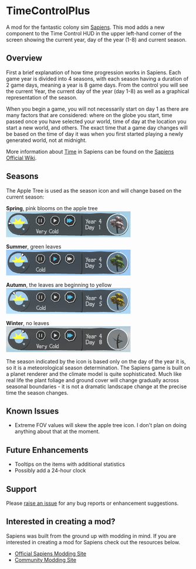 # TimeControlPlus

A mod for the fantastic colony sim [Sapiens](https://store.steampowered.com/app/1060230/Sapiens/).  This mod adds a new component to the Time Control HUD in the upper left-hand corner of the screen showing the current year, day of the year (1-8) and current season.

## Overview

First a brief explanation of how time progression works in Sapiens.  Each game year is divided into 4 seasons, with each season having a duration of 2 game days, meaning a year is 8 game days.  From the control you will see the current Year, the current day of the year (day 1-8) as well as a graphical representation of the season. 

When you begin a game, you will not necessarily start on day 1 as there are many factors that are considered: where on the globe you start, time passed once you have selected your world, time of day at the location you start a new world, and others.  The exact time that a game day changes will be based on the time of day it was when you first started playing a newly generated world, not at midnight.

More information about [Time](https://wiki.playsapiens.com/index.php/Time) in Sapiens can be found on the [Sapiens Official Wiki](https://wiki.playsapiens.com).

## Seasons

The Apple Tree is used as the season icon and will change based on the current season:

**Spring**, pink blooms on the apple tree<br>
![Spring](/assets/spring.png)

**Summer**, green leaves<br>
![Summer](/assets/summer.png)

**Autumn**, the leaves are beginning to yellow<br>
![Autumn](/assets/autumn.png)

**Winter**, no leaves<br>
![Winter](/assets/winter.png)

The season indicated by the icon is based only on the day of the year it is, so it is a meteorological season determination.  The Sapiens game is built on a planet renderer and the climate model is quite sophisticated.  Much like real life the plant foliage and ground cover will change gradually across seasonal boundaries - it is not a dramatic landscape change at the precise time the season changes.

## Known Issues

* Extreme FOV values will skew the apple tree icon.  I don't plan on doing anything about that at the moment.

## Future Enhancements
* Tooltips on the items with additional statistics
* Possibly add a 24-hour clock

## Support

Please [raise an issue](https://github.com/ChillGenXer/TimeControlPlus/issues) for any bug reports or enhancement suggestions.

## Interested in creating a mod?

Sapiens was built from the ground up with modding in mind.  If you are interested in creating a mod for Sapiens check out the resources below.

* [Official Sapiens Modding Site](https://github.com/Majic-Jungle/sapiens-mod-creation)
* [Community Modding Site](https://wiki.sapiens.dev/)

